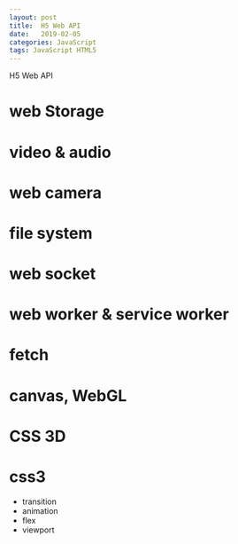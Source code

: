 ```yaml
---
layout: post
title:  H5 Web API
date:   2019-02-05 
categories: JavaScript 
tags: JavaScript HTML5 
---
```


H5 Web API
<!--more-->

# web Storage

# video & audio

# web camera

# file system

# web socket

# web worker & service worker

# fetch

# canvas, WebGL

# CSS 3D

# css3

- transition
- animation
- flex
- viewport